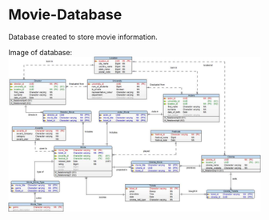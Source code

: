 # Movie-Database

Database created to store movie information.

Image of database:\
<img src="https://github.com/Jeremy-Mohammed/Movie-Database/blob/main/Movie%20Database/Database.jpeg"/>
